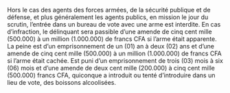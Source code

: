 Hors le cas des agents des forces armées, de la sécurité publique et de défense, et plus généralement les agents publics, en mission le jour du scrutin, l’entrée dans un bureau de vote avec une arme est interdite.
En cas d’infraction, le délinquant sera passible d’une amende de cinq cent mille (500.000) à un million (1.000.000) de francs CFA si l’arme était apparente. La peine est d’un emprisonnement de un (01) an à deux (02) ans et d’une amende de cinq cent mille (500.000) à un million (1.000.000) de francs CFA si l’arme était cachée.
Est puni d’un emprisonnement de trois (03) mois à six (06) mois et d’une amende de deux cent mille (200.000) à cinq cent mille (500.000) francs CFA, quiconque a introduit ou tenté d’introduire dans un lieu de vote, des boissons alcoolisées.